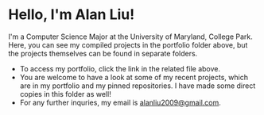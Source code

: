 # Hello, I'm Alan Liu!
I'm a Computer Science Major at the University of Maryland, College Park.
Here, you can see my compiled projects in the portfolio folder above, but the projects themselves can be found in separate folders.
* To access my portfolio, click the link in the related file above.
* You are welcome to have a look at some of my recent projects, which are in my portfolio and my pinned repositories. I have made some direct copies in this folder as well!
* For any further inquries, my email is alanliu2009@gmail.com.
